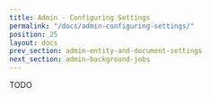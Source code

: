 ```yaml
---
title: Admin - Configuring Settings
permalink: "/docs/admin-configuring-settings/"
position: 25
layout: docs
prev_section: admin-entity-and-document-settings
next_section: admin-background-jobs
---
```


TODO
